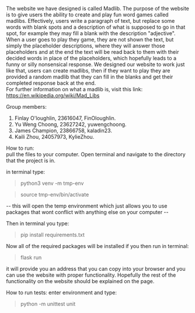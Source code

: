 The website we have designed is called Madlib. The purpose of the website is to give users the ability to create and play fun word games called madlibs. Effectively, users write a paragraph of text, but replace some words with blank spots and a description of what is supposed to go in that spot, for example they may fill a blank with the description "adjective".
When a user goes to play they game, they are not shown the text, but simply the placeholder descriptions, where they will answer those placeholders and at the end the text will be read back to them with their decided words in place of the placeholders, which hopefully leads to a funny or silly nonsensical response. We designed our website to work just like that, users can create madlibs, then if they want to play they are provided a random madlib that they can fill in the blanks and get their completed response back at the end.   
For further information on what a madlib is, visit this link: https://en.wikipedia.org/wiki/Mad_Libs   

Group members:  
1. Finlay O'loughlin, 23616047, FinOloughlin.   
2. Yu Weng Choong, 23627242, yuwengchoong.   
3. James Champion, 23866758, kaladin23.    
4. Kaili Zhou, 24057973, KylieZhou.   



How to run:   
pull the files to your computer. Open terminal and navigate to the directory that the project is in. 

in terminal type:
> python3 venv -m tmp-env

> source tmp-env/bin/activate

 -- this will open the temp environment which just allows you to use packages that wont conflict with anything else on your computer --

Then in terminal you type:
> pip install requirements.txt

Now all of the required packages will be installed
if you then run in terminal:
> flask run

it will provide you an address that you can copy into your browser and you can use the website with proper functionality. Hopefully the rest of the functionality on the website should be explained on the page.

How to run tests:
enter environment and type:   
> python -m unittest unit
 
